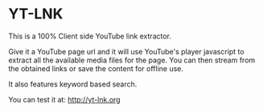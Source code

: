 # YT-LNK

This is a 100% Client side YouTube link extractor.

Give it a YouTube page url and it will use YouTube's player javascript to extract all the available media files for the page.
You can then stream from the obtained links or save the content for offline use.

It also features keyword based search.

You can test it at: http://yt-lnk.org